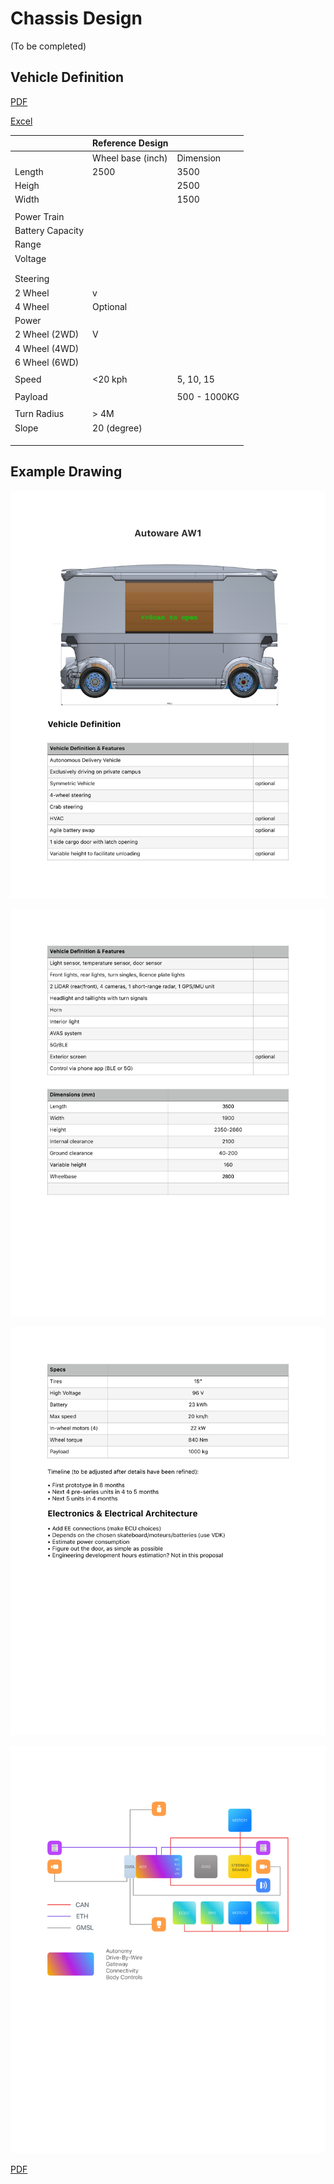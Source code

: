 # Chassis Design

(To be completed)

## Vehicle Definition

[PDF](./ReferenceDrawingV2.pdf)

[Excel](AWFRefDesignWG_Chassis.xlsx)

|                  | Reference Design  |   |
| ---------------- | ----------------- |----- |
|                  | Wheel base (inch) | Dimension |
| Length           | 2500              | 3500 |
| Heigh            |                   | 2500 |
| Width            |                   | 1500 |
|                  |                   |  |
| Power Train      |                   |  |
| Battery Capacity |                   |  |
| Range            |                   |  |
| Voltage          |                   |  |
|                  |                   |  |
|                  |                   |  |
| Steering         |                   |  |
| 2 Wheel          | v                 |  |
| 4 Wheel          | Optional          |  |
| Power            |                   |  |
| 2 Wheel (2WD)    | V                 |  |
| 4 Wheel (4WD)    |                   |  |
| 6 Wheel (6WD)    |                   |  |
|                  |                   |  |
| Speed            | <20 kph           | 5, 10, 15 |
|                  |                   |  |
| Payload          |                   | 500 - 1000KG |
|                  |                   |  |
| Turn Radius      | \> 4M             |  |
| Slope            | 20 (degree)       |  |
|                  |                   |  |
|                  |                   |  |
|                  |                   |  |

## Example Drawing

![images/ReferenceDrawingV2_Page_1.png](images/ReferenceDrawingV2_Page_1.png)

![images/ReferenceDrawingV2_Page_2.png](images/ReferenceDrawingV2_Page_2.png)

![images/ReferenceDrawingV2_Page_3.png](images/ReferenceDrawingV2_Page_3.png)

![images/ReferenceDrawingV2_Page_4.png](images/ReferenceDrawingV2_Page_4.png)

[PDF](ReferenceDrawingV2.pdf)
